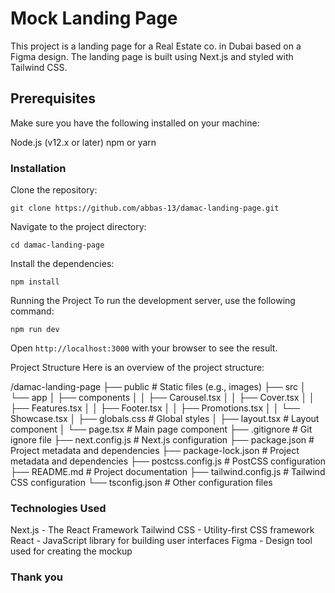 # Mock Landing Page
This project is a landing page for a Real Estate co. in Dubai based on a Figma design. The landing page is built using Next.js and styled with Tailwind CSS.


## Prerequisites
Make sure you have the following installed on your machine:

Node.js (v12.x or later)
npm or yarn

### Installation
Clone the repository:

```
git clone https://github.com/abbas-13/damac-landing-page.git
```

Navigate to the project directory:

```
cd damac-landing-page
```

Install the dependencies:

```
npm install
```

Running the Project
To run the development server, use the following command:

```
npm run dev
```

Open ```http://localhost:3000``` with your browser to see the result.

Project Structure
Here is an overview of the project structure:

/damac-landing-page
├── public                # Static files (e.g., images)
├── src
│   └── app
│       ├── components
│       │   ├── Carousel.tsx
│       │   ├── Cover.tsx
│       │   ├── Features.tsx
│       │   ├── Footer.tsx
│       │   ├── Promotions.tsx
│       │   └── Showcase.tsx
│       ├── globals.css   # Global styles
│       ├── layout.tsx    # Layout component
│       └── page.tsx      # Main page component
├── .gitignore            # Git ignore file
├── next.config.js        # Next.js configuration
├── package.json          # Project metadata and dependencies
├── package-lock.json          # Project metadata and dependencies
├── postcss.config.js     # PostCSS configuration
├── README.md             # Project documentation
├── tailwind.config.js    # Tailwind CSS configuration
└── tsconfig.json         # Other configuration files

### Technologies Used
Next.js - The React Framework
Tailwind CSS - Utility-first CSS framework
React - JavaScript library for building user interfaces
Figma - Design tool used for creating the mockup


### Thank you
